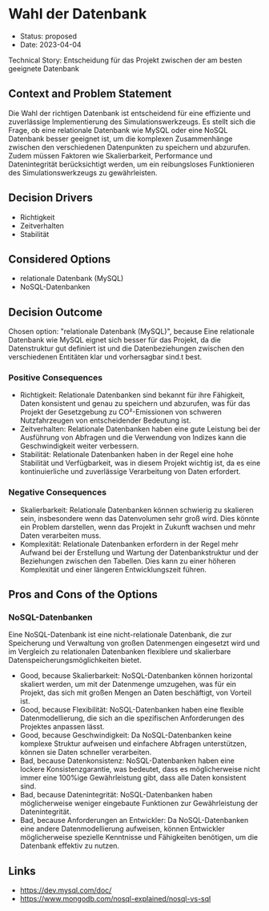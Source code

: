 # Wahl der Datenbank

* Status: proposed
* Date: 2023-04-04

Technical Story: Entscheidung für das Projekt zwischen der am besten geeignete Datenbank

## Context and Problem Statement

Die Wahl der richtigen Datenbank ist entscheidend für eine effiziente und zuverlässige Implementierung des Simulationswerkzeugs. Es stellt sich die Frage, ob eine relationale Datenbank wie MySQL oder eine NoSQL Datenbank besser geeignet ist, um die komplexen Zusammenhänge zwischen den verschiedenen Datenpunkten zu speichern und abzurufen. Zudem müssen Faktoren wie Skalierbarkeit, Performance und Datenintegrität berücksichtigt werden, um ein reibungsloses Funktionieren des Simulationswerkzeugs zu gewährleisten.

## Decision Drivers

* Richtigkeit
* Zeitverhalten
* Stabilität

## Considered Options

* relationale Datenbank (MySQL)
* NoSQL-Datenbanken

## Decision Outcome

Chosen option: "relationale Datenbank (MySQL)", because Eine relationale Datenbank wie MySQL eignet sich besser für das Projekt, da die Datenstruktur gut definiert ist und die Datenbeziehungen zwischen den verschiedenen Entitäten klar und vorhersagbar sind.t best.

### Positive Consequences

* Richtigkeit: Relationale Datenbanken sind bekannt für ihre Fähigkeit, Daten konsistent und genau zu speichern und abzurufen, was für das Projekt der Gesetzgebung zu CO²-Emissionen von schweren Nutzfahrzeugen von entscheidender Bedeutung ist.
* Zeitverhalten: Relationale Datenbanken haben eine gute Leistung bei der Ausführung von Abfragen und die Verwendung von Indizes kann die Geschwindigkeit weiter verbessern.
* Stabilität: Relationale Datenbanken haben in der Regel eine hohe Stabilität und Verfügbarkeit, was in diesem Projekt wichtig ist, da es eine kontinuierliche und zuverlässige Verarbeitung von Daten erfordert.

### Negative Consequences

* Skalierbarkeit: Relationale Datenbanken können schwierig zu skalieren sein, insbesondere wenn das Datenvolumen sehr groß wird. Dies könnte ein Problem darstellen, wenn das Projekt in Zukunft wachsen und mehr Daten verarbeiten muss.
* Komplexität: Relationale Datenbanken erfordern in der Regel mehr Aufwand bei der Erstellung und Wartung der Datenbankstruktur und der Beziehungen zwischen den Tabellen. Dies kann zu einer höheren Komplexität und einer längeren Entwicklungszeit führen.

## Pros and Cons of the Options

### NoSQL-Datenbanken

Eine NoSQL-Datenbank ist eine nicht-relationale Datenbank, die zur Speicherung und Verwaltung von großen Datenmengen eingesetzt wird und im Vergleich zu relationalen Datenbanken flexiblere und skalierbare Datenspeicherungsmöglichkeiten bietet.

* Good, because Skalierbarkeit: NoSQL-Datenbanken können horizontal skaliert werden, um mit der Datenmenge umzugehen, was für ein Projekt, das sich mit großen Mengen an Daten beschäftigt, von Vorteil ist.
* Good, because Flexibilität: NoSQL-Datenbanken haben eine flexible Datenmodellierung, die sich an die spezifischen Anforderungen des Projektes anpassen lässt.
* Good, because Geschwindigkeit: Da NoSQL-Datenbanken keine komplexe Struktur aufweisen und einfachere Abfragen unterstützen, können sie Daten schneller verarbeiten.
* Bad, because Datenkonsistenz: NoSQL-Datenbanken haben eine lockere Konsistenzgarantie, was bedeutet, dass es möglicherweise nicht immer eine 100%ige Gewährleistung gibt, dass alle Daten konsistent sind.
* Bad, because Datenintegrität: NoSQL-Datenbanken haben möglicherweise weniger eingebaute Funktionen zur Gewährleistung der Datenintegrität.
* Bad, because Anforderungen an Entwickler: Da NoSQL-Datenbanken eine andere Datenmodellierung aufweisen, können Entwickler möglicherweise spezielle Kenntnisse und Fähigkeiten benötigen, um die Datenbank effektiv zu nutzen.

## Links

* https://dev.mysql.com/doc/
* https://www.mongodb.com/nosql-explained/nosql-vs-sql
